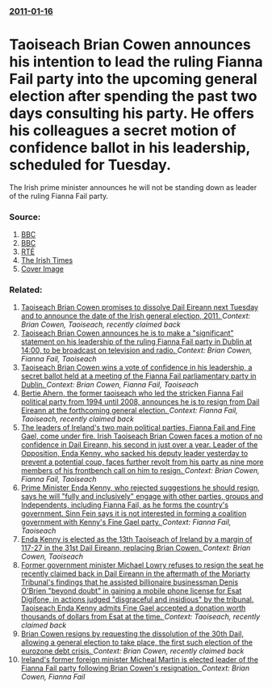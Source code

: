 ### [2011-01-16](/news/2011/01/16/index.md)

# Taoiseach Brian Cowen announces his intention to lead the ruling Fianna Fail party into the upcoming general election after spending the past two days consulting his party. He offers his colleagues a secret motion of confidence ballot in his leadership, scheduled for Tuesday. 

The Irish prime minister announces he will not be standing down as leader of the ruling Fianna Fail party.


### Source:

1. [BBC](http://www.bbc.co.uk/news/world-europe-12201420)
2. [BBC](http://www.bbc.co.uk/news/world-europe-12202558)
3. [RTÉ](http://www.rte.ie/news/2011/0116/politics.html)
4. [The Irish Times](http://www.irishtimes.com/newspaper/breaking/2011/0116/breaking2.html)
4. [Cover Image](http://www.bbc.co.uk/news/special/2015/newsspec_10857/bbc_news_logo.png?cb=1)

### Related:

1. [Taoiseach Brian Cowen promises to dissolve Dail Eireann next Tuesday and to announce the date of the Irish general election, 2011. ](/news/2011/01/28/taoiseach-brian-cowen-promises-to-dissolve-da-il-aireann-next-tuesday-and-to-announce-the-date-of-the-irish-general-election-2011.md) _Context: Brian Cowen, Taoiseach, recently claimed back_
2. [Taoiseach Brian Cowen announces he is to make a "significant" statement on his leadership of the ruling Fianna Fail party in Dublin at 14:00, to be broadcast on television and radio. ](/news/2011/01/22/taoiseach-brian-cowen-announces-he-is-to-make-a-significant-statement-on-his-leadership-of-the-ruling-fianna-fa-il-party-in-dublin-at-14-0.md) _Context: Brian Cowen, Fianna Fail, Taoiseach_
3. [Taoiseach Brian Cowen wins a vote of confidence in his leadership, a secret ballot held at a meeting of the Fianna Fail parliamentary party in Dublin. ](/news/2011/01/18/taoiseach-brian-cowen-wins-a-vote-of-confidence-in-his-leadership-a-secret-ballot-held-at-a-meeting-of-the-fianna-fa-il-parliamentary-party.md) _Context: Brian Cowen, Fianna Fail, Taoiseach_
4. [Bertie Ahern, the former taoiseach who led the stricken Fianna Fail political party from 1994 until 2008, announces he is to resign from Dail Eireann at the forthcoming general election. ](/news/2010/12/30/bertie-ahern-the-former-taoiseach-who-led-the-stricken-fianna-fa-il-political-party-from-1994-until-2008-announces-he-is-to-resign-from-da.md) _Context: Fianna Fail, Taoiseach, recently claimed back_
5. [The leaders of Ireland's two main political parties, Fianna Fail and Fine Gael, come under fire. Irish Taoiseach Brian Cowen faces a motion of no confidence in Dail Eireann, his second in just over a year. Leader of the Opposition, Enda Kenny, who sacked his deputy leader yesterday to prevent a potential coup, faces further revolt from his party as nine more members of his frontbench call on him to resign. ](/news/2010/06/15/the-leaders-of-ireland-s-two-main-political-parties-fianna-fa-il-and-fine-gael-come-under-fire-irish-taoiseach-brian-cowen-faces-a-motion.md) _Context: Brian Cowen, Fianna Fail, Taoiseach_
6. [Prime Minister Enda Kenny, who rejected suggestions he should resign, says he will "fully and inclusively" engage with other parties, groups and Independents, including Fianna Fail, as he forms the country's government. Sinn Fein says it is not interested in forming a coalition government with Kenny's Fine Gael party. ](/news/2016/03/1/prime-minister-enda-kenny-who-rejected-suggestions-he-should-resign-says-he-will-fully-and-inclusively-engage-with-other-parties-groups.md) _Context: Fianna Fail, Taoiseach_
7. [Enda Kenny is elected as the 13th Taoiseach of Ireland by a margin of 117-27 in the 31st Dail Eireann, replacing Brian Cowen. ](/news/2011/03/9/enda-kenny-is-elected-as-the-13th-taoiseach-of-ireland-by-a-margin-of-117-27-in-the-31st-da-il-aireann-replacing-brian-cowen.md) _Context: Brian Cowen, Taoiseach_
8. [Former government minister Michael Lowry refuses to resign the seat he recently claimed back in Dail Eireann in the aftermath of the Moriarty Tribunal's findings that he assisted billionaire businessman Denis O'Brien "beyond doubt" in gaining a mobile phone license for Esat Digifone, in actions judged "disgraceful and insidious" by the tribunal. Taoiseach Enda Kenny admits Fine Gael accepted a donation worth thousands of dollars from Esat at the time. ](/news/2011/03/24/former-government-minister-michael-lowry-refuses-to-resign-the-seat-he-recently-claimed-back-in-da-il-aireann-in-the-aftermath-of-the-moria.md) _Context: Taoiseach, recently claimed back_
9. [Brian Cowen resigns by requesting the dissolution of the 30th Dail, allowing a general election to take place, the first such election of the eurozone debt crisis. ](/news/2011/02/1/brian-cowen-resigns-by-requesting-the-dissolution-of-the-30th-da-il-allowing-a-general-election-to-take-place-the-first-such-election-of-t.md) _Context: Brian Cowen, recently claimed back_
10. [Ireland's former foreign minister Micheal Martin is elected leader of the Fianna Fail party following Brian Cowen's resignation. ](/news/2011/01/26/ireland-s-former-foreign-minister-michea-l-martin-is-elected-leader-of-the-fianna-fa-il-party-following-brian-cowen-s-resignation.md) _Context: Brian Cowen, Fianna Fail_
